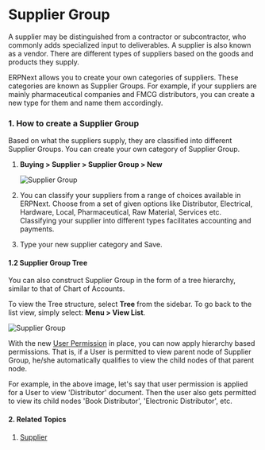 <!-- add-breadcrumbs -->
# Supplier Group

A supplier may be distinguished from a contractor or subcontractor, who
commonly adds specialized input to deliverables. A supplier is also known as a
vendor. There are different types of suppliers based on the goods and
products they supply.

ERPNext allows you to create your own categories of suppliers. These
categories are known as Supplier Groups. For example, if your suppliers are
mainly pharmaceutical companies and FMCG distributors, you can create a new
type for them and name them accordingly.

### 1. How to create a Supplier Group
Based on what the suppliers supply, they are classified into different
Supplier Groups. You can create your own category of Supplier Group.

1. **Buying > Supplier > Supplier Group > New**

    <img class="screenshot" alt="Supplier Group" src="{{docs_base_url}}/assets/img/buying/supplier-group.png">

2. You can classify your suppliers from a range of choices available in ERPNext.
Choose from a set of given options like Distributor, Electrical, Hardware, Local, Pharmaceutical, Raw Material, Services etc. Classifying your supplier into different types facilitates accounting and
payments.

3. Type your new supplier category and Save.

#### 1.2 Supplier Group Tree

You can also construct Supplier Group in the form of a tree hierarchy, similar
to that of Chart of Accounts.

To view the Tree structure, select **Tree** from the sidebar. To go back to the
list view, simply select: **Menu > View List**.

<img class="screenshot" alt="Supplier Group" src="{{docs_base_url}}/assets/img/buying/supplier-group-tree.png">

With the new [User Permission](/docs/user/manual/en/setting-up/users-and-permissions)
in place, you can now apply hierarchy based permissions.
That is, if a User is permitted to view parent node of Supplier Group,
he/she automatically qualifies to view the child nodes of that parent node.

For example, in the above image, let's say that user permission is applied for a User to
view 'Distributor' document. Then the user also gets permitted to view its
child nodes 'Book Distributor', 'Electronic Distributor', etc.

#### 2. Related Topics
1. [Supplier](/docs/user/manual/en/buying/supplier)